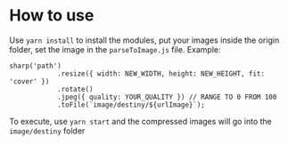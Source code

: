 # How to use

Use `yarn install` to install the modules, put your images inside the origin folder, set the image in the `parseToImage.js` file. Example: 

```
sharp('path')
            .resize({ width: NEW_WIDTH, height: NEW_HEIGHT, fit: 'cover' })
            .rotate()
            .jpeg({ quality: YOUR_QUALITY }) // RANGE TO 0 FROM 100
            .toFile(`image/destiny/${urlImage}`);
```

To execute, use `yarn start` and the compressed images will go into the `image/destiny` folder
